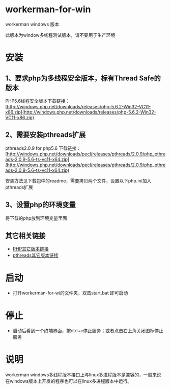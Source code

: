 workerman-for-win
=================

workerman windows 版本


此版本为window多线程测试版本，请不要用于生产环境

安装
==============
## 1、要求php为多线程安全版本，标有Thread Safe的版本
PHP5.6线程安全版本下载链接：[http://windows.php.net/downloads/releases/php-5.6.2-Win32-VC11-x86.zip](http://windows.php.net/downloads/releases/php-5.6.2-Win32-VC11-x86.zip)   

## 2、需要安装pthreads扩展
pthreads2.0.9 for php5.6 下载链接： [http://windows.php.net/downloads/pecl/releases/pthreads/2.0.9/php_pthreads-2.0.9-5.6-ts-vc11-x64.zip](http://windows.php.net/downloads/pecl/releases/pthreads/2.0.9/php_pthreads-2.0.9-5.6-ts-vc11-x64.zip)  

安装方法见下载包中的readme，需要拷贝两个文件，设置以下php.ini加入pthreads扩展

## 3、设置php的环境变量
将下载的php放到环境变量里面


## 其它相关链接
  * [PHP其它版本链接](http://windows.php.net/download/)
  * [pthreads其它版本链接](http://windows.php.net/downloads/pecl/releases/pthreads/)

启动
=======
  * 打开workerman-for-wi的文件夹，双击start.bat 即可启动

停止
======
  * 启动后看到一个终端界面，按ctrl+c停止服务；或者点击右上角关闭图标停止服务

说明
======
workerman windows多线程版本接口上与linux多进程版本是兼容的，一般来说在windows版本上开发的程序也可以在linux多进程版本中运行。


